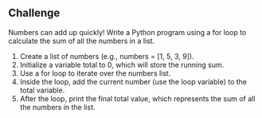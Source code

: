 ## Challenge

Numbers can add up quickly! Write a Python program using a for loop to calculate the sum of all the numbers in a list.

1. Create a list of numbers (e.g., numbers = [1, 5, 3, 9]).
2. Initialize a variable total to 0, which will store the running sum.
3. Use a for loop to iterate over the numbers list.
4. Inside the loop, add the current number (use the loop variable) to the total variable.
5. After the loop, print the final total value, which represents the sum of all the numbers in the list.
